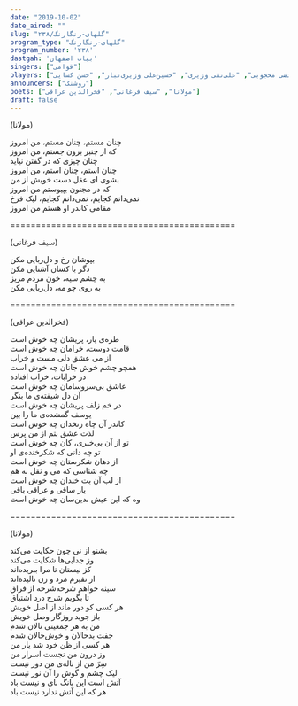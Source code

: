 ```yaml
---
date: "2019-10-02"
date_aired: ""
slug: "گلهای-رنگارنگ/۲۳۸"
program_type: "گلهای-رنگارنگ"
program_number: '۲۳۸'
dastgah: 'بیات اصفهان'
singers: ["قوامی"]
players: ["عبدالعلی وزیری", "مرتضی محجوبی", "علی‌نقی وزیری", "حسین‌علی وزیری‌تبار", "حسن کسایی"]
announcers: ["روشنک"]
poets: ["مولانا", "سیف‌ فرغانی", "فخرالدین عراقی"]
draft: false
---
```


(مولانا)  

چنان مستم، چنان مستم، من امروز  
که از چنبر برون جستم، من امروز  
چنان چیزی که در گفتن نیاید  
چنان استم، چنان استم، من امروز  
بشوی ای عقل دست خویش از من  
که در مجنون بپیوستم من امروز  
نمی‌دانم کجایم، نمی‌دانم کجایم، لیک فرخ  
مقامی کاندر او هستم من امروز  

============================================  

(سیف فرغانی)  

بپوشان رخ و دل‌ربایی مکن  
دگر با کسان آشنایی مکن  
به چشم سیه، خون مردم مریز  
به روی چو مه، دل‌ربایی مکن  

============================================  

(فخرالدین عراقی)  

طره‌ی یار، پریشان چه خوش است  
قامت دوست، خرامان چه خوش است  
از می عشق دلی مست و خراب  
همچو چشم خوش جانان چه خوش است  
در خرابات، خراب افتاده  
عاشق بی‌سروسامان چه خوش است  
آن دل شیفته‌ی ما بنگر  
در خم زلف پریشان چه خوش است  
یوسف گمشده‌ی ما را بین  
کاندر آن چاه زنخدان چه خوش است  
لذت عشق بتم از من پرس  
تو از آن بی‌خبری، كان چه خوش است  
تو چه دانی که شکرخنده‌ی او  
از دهان شکرستان چه خوش است  
چه شناسی که می و نقل به هم  
از لب آن بت خندان چه خوش است  
یار ساقی و عراقی باقی  
وه که این عیش بدین‌سان چه خوش است  

============================================  

(مولانا)  

بشنو از نی چون حکایت می‌کند  
وز جدایی‌ها شکایت می‌کند  
کز نیستان تا مرا ببریده‌اند  
از نفیرم مرد و زن نالیده‌اند  
سینه خواهم شرحه‌شرحه از فراق  
تا بگویم شرح درد اشتیاق  
هر کسی کو دور ماند از اصل خویش  
باز جوید روزگار وصل خویش  
من به هر جمعیتی نالان شدم  
جفت بدحالان و خوش‌حالان شدم  
هر کسی از ظن خود شد یار من  
وز درون من نجست اسرار من  
سِرّ من از ناله‌ی من دور نیست  
لیک چشم و گوش را آن نور نیست  
آتش است این بانگ نای و نیست باد  
هر که این آتش ندارد نیست باد  
